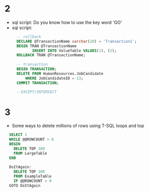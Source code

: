 # 2
* sql script: Do you know how to use the key word 'GO'
* sql script: 
  ``` sql
    -- rollback
    DECLARE @TransactionName varchar(20) = 'Transaction1';  
    BEGIN TRAN @TransactionName  
           INSERT INTO ValueTable VALUES(1), (2);  
    ROLLBACK TRAN @TransactionName;  
    
    -- transaction
    BEGIN TRANSACTION;   
    DELETE FROM HumanResources.JobCandidate  
        WHERE JobCandidateID = 13;   
    COMMIT TRANSACTION;   
    
    --EXCEPT/INTERSECT
  ```
# 3
* Some ways to delete millions of rows using T-SQL loops and top
``` sql
  SELECT 1
  WHILE @@ROWCOUNT > 0
  BEGIN
    DELETE TOP 100
    FROM LargeTable
  END
  
  DoItAgain:
    DELETE TOP 100
    FROM ExampleTable
    IF @@ROWCOUNT > 0
  GOTO DoItAgain
```
